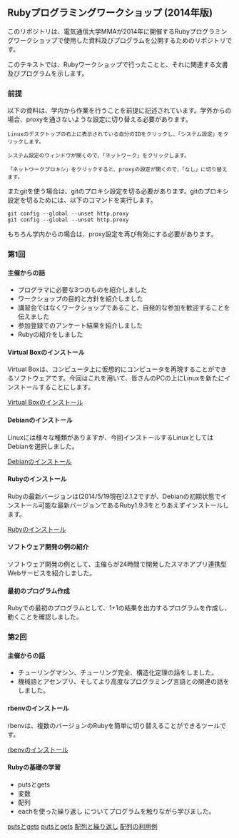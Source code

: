 ## Rubyプログラミングワークショップ (2014年版)
このリポジトリは、電気通信大学MMAが2014年に開催するRubyプログラミングワークショップで使用した資料及びプログラムを公開するためのリポジトリです。

このテキストでは、Rubyワークショップで行ったことと、それに関連する文書及びプログラムを示します。

### 前提
以下の資料は、学内から作業を行うことを前提に記述されています。学外からの場合、proxyを通さないような設定に切り替える必要があります。

```
Linuxのデスクトップの右上に表示されている自分のIDをクリックし、「システム設定」をクリックします。

システム設定のウィンドウが開くので、「ネットワーク」をクリックします。

「ネットワークプロキシ」をクリックすると、proxyの設定が開くので、「なし」に切り替えます。
```

またgitを使う場合は、gitのプロキシ設定を切る必要があります。gitのプロキシ設定を切るためには、以下のコマンドを実行します。

```
git config --global --unset http.proxy
git config --global --unset http.proxy
```

もちろん学内からの場合は、proxy設定を再び有効にする必要があります。

### 第1回
#### 主催からの話
 * プログラマに必要な3つのものを紹介しました
 * ワークショップの目的と方針を紹介しました
  * 講習会ではなくワークショップであること、自発的な参加を歓迎することを伝えました
 * 参加登録でのアンケート結果を紹介しました
 * Rubyの紹介をしました

#### Virtual Boxのインストール
Virtual Boxは、コンピュータ上に仮想的にコンピュータを再現することができるソフトウェアです。今回はこれを用いて、皆さんのPCの上にLinuxを新たにインストールすることにします。

[Virtual Boxのインストール](./1/virtual-machine-install.md)

#### Debianのインストール
Linuxには様々な種類がありますが、今回インストールするLinuxとしてはDebianを選択しました。

[Debianのインストール](./1/debian-install.md)

#### Rubyのインストール
Rubyの最新バージョンは(2014/5/19現在)2.1.2ですが、Debianの初期状態でインストール可能な最新バージョンであるRuby1.9.3をとりあえずインストールします。

[Rubyのインストール](./1/ruby-install.md)

#### ソフトウェア開発の例の紹介
ソフトウェア開発の例として、主催らが24時間で開発したスマホアプリ連携型Webサービスを紹介しました。

#### 最初のプログラム作成
Rubyでの最初のプログラムとして、1+1の結果を出力するプログラムを作成し、動くことを確認しました。

### 第2回
#### 主催からの話
 * チューリングマシン、チューリング完全、構造化定理の話をしました。
 * 機械語とアセンブリ、そしてより高度なプログラミング言語との関連の話をしました。

#### rbenvのインストール
rbenvは、複数のバージョンのRubyを簡単に切り替えることができるツールです。

[rbenvのインストール](./2/rbenv-install.md)

#### Rubyの基礎の学習
 * putsとgets
 * 変数
 * 配列
 * eachを使った繰り返し
についてプログラムを触りながら学びました。

[putsとgets](./2/puts_gets.rb)
[putsとgets](./2/puts_gets2.rb)
[配列と繰り返し](./2/circle.rb)
[配列の利用例](./2/meshi.rb)